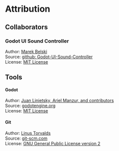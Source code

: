 # Attribution
## Collaborators

### Godot UI Sound Controller
Author: [Marek Belski](https://github.com/Maaack/Godot-UI-Sound-Controller/graphs/contributors)  
Source: [github: Godot-UI-Sound-Controller](https://github.com/Maaack/Godot-UI-Sound-Controller)  
License: [MIT License](LICENSE.txt)  

## Tools
#### Godot
Author: [Juan Linietsky, Ariel Manzur, and contributors](https://godotengine.org/contact)  
Source: [godotengine.org](https://godotengine.org/)  
License: [MIT License](https://github.com/godotengine/godot/blob/master/LICENSE.txt) 

#### Git
Author: [Linus Torvalds](https://github.com/torvalds)  
Source: [git-scm.com](https://git-scm.com/downloads)  
License: [GNU General Public License version 2](https://opensource.org/licenses/GPL-2.0)
